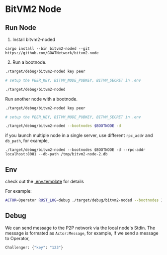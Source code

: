 # BitVM2 Node

## Run Node

1. Install bitvm2-noded

```aiignore
cargo install --bin bitvm2-noded --git https://github.com/GOATNetwork/bitvm2-node
```

2. Run a bootnode.
```bash
./target/debug/bitvm2-noded key peer

# setup the PEER_KEY, BITVM_NODE_PUBKEY, BITVM_SECRET in .env

./target/debug/bitvm2-noded 
```

Run another node with a bootnode.
```bash
./target/debug/bitvm2-noded key peer

# setup the PEER_KEY, BITVM_NODE_PUBKEY, BITVM_SECRET in .env

./target/debug/bitvm2-noded --bootnodes $BOOTNODE -d
```

if you launch multiple node in a single server, use different `rpc_addr` and `db_path`, for example,

```
./target/debug/bitvm2-noded --bootnodes $BOOTNODE -d --rpc-addr localhost:8081 --db-path /tmp/bitvm2-node-2.db
```

## Env

check out the [.env.template](../.env.template) for details

For example: 

```bash
ACTOR=Operator RUST_LOG=debug ./target/debug/bitvm2-noded --bootnodes 12D3KooWKqq1xos6tEAm8tzmMchzSdJzmaf4qaXf5fFmgQuTLA76 -d --rpc-addr localhost:8081 --db-path /tmp/bitvm2-node.db2
```

## Debug

We can send message to the P2P network via the local node's Stdin. The message is formated as `Actor:Message`, for example, If we send a message to Operator,

```bash
Challenger: {"key": "123"}
```
